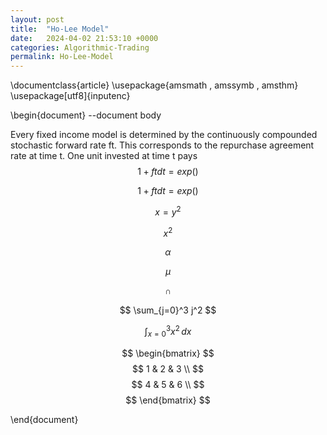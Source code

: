```yaml
---
layout: post
title:  "Ho-Lee Model"
date:   2024-04-02 21:53:10 +0000
categories: Algorithmic-Trading
permalink: Ho-Lee-Model
---
```


\documentclass{article} 
\usepackage{amsmath , amssymb , amsthm}
\usepackage[utf8]{inputenc}

\begin{document} --document body


Every fixed income model is determined by the continuously compounded stochastic forward rate ft. This corresponds to the repurchase agreement rate at time t. One unit invested at time t pays $$ 1 + ft dt = exp() $$ <!--more-->

$$ 1 + ft dt = exp() $$

$$ x = y^2 $$


$$ x^2 $$

$$ \alpha $$

$$ \mu $$

$$ \cap $$

$$ \sum_{j=0}^3 j^2 $$

$$ \int_{x=0}^3 x^2\,dx $$

$$ \begin{bmatrix} $$
      $$ 1 & 2 & 3 \\ $$
      $$ 4 & 5 & 6 \\ $$
$$ \end{bmatrix} $$


\end{document}
